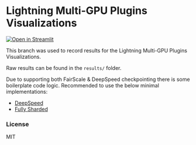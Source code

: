 # Lightning Multi-GPU Plugins Visualizations
[![Open in Streamlit](https://static.streamlit.io/badges/streamlit_badge_black_white.svg)](https://share.streamlit.io/seannaren/mingpt/streamlit/app.py)

This branch was used to record results for the Lightning Multi-GPU Plugins Visualizations.

Raw results can be found in the `results/` folder.

Due to supporting both FairScale & DeepSpeed checkpointing there is some boilerplate code logic. Recommended to use the below minimal implementations:

- [DeepSpeed](https://github.com/SeanNaren/minGPT/tree/stage3)
- [Fully Sharded](https://github.com/SeanNaren/minGPT/tree/fully_sharded)

### License

MIT
